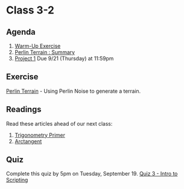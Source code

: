 # Class 3-2

## Agenda

1. [Warm-Up Exercise](https://docs.google.com/document/d/1VKC2FGnd05i134P0x8v7NSfGZeW-95gH88lgUXz-cLU/edit)
1. [Perlin Terrain : Summary](https://docs.google.com/presentation/d/1z3uNxlGiOuwklhbWP-1Io5D5DEBA7IfurTM8_R-O0mU)
1. [Project 1](https://classroom.github.com/a/ReXZtb_l) Due 9/21 (Thursday) at 11:59pm

## Exercise

[Perlin Terrain](https://classroom.github.com/a/MPSbiUtL) - Using Perlin Noise to generate a terrain.

## Readings

Read these articles ahead of our next class:

1. [Trigonometry Primer](https://processing.org/tutorials/trig/)
1. [Arctangent](https://processing.org/examples/arctangent.html)


## Quiz

Complete this quiz by 5pm on Tuesday, September 19.
[Quiz 3 - Intro to Scripting](https://mycourses.rit.edu/d2l/lms/quizzing/quizzing.d2l?ou=663987&qi=761289)